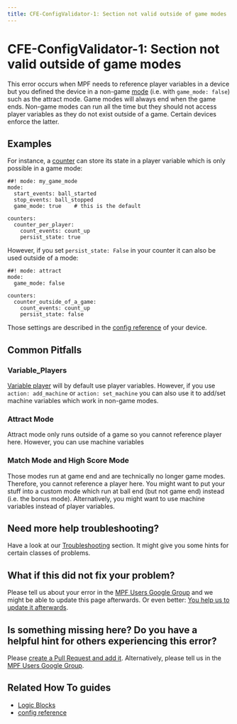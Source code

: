 ```yaml
---
title: CFE-ConfigValidator-1: Section not valid outside of game modes
---
```


# CFE-ConfigValidator-1: Section not valid outside of game modes


This error occurs when MPF needs to reference player variables in a
device but you defined the device in a non-game
[mode](../config/mode.md) (i.e. with
`game_mode: false`) such as the attract mode. Game modes will always end
when the game ends. Non-game modes can run all the time but they should
not access player variables as they do not exist outside of a game.
Certain devices enforce the latter.

## Examples

For instance, a [counter](../config/counters.md) can store its state in a player variable which is only
possible in a game mode:

``` mpf-config
##! mode: my_game_mode
mode:
  start_events: ball_started
  stop_events: ball_stopped
  game_mode: true    # this is the default

counters:
  counter_per_player:
    count_events: count_up
    persist_state: true
```

However, if you set `persist_state: False` in your counter it can also
be used outside of a mode:

``` mpf-config
##! mode: attract
mode:
  game_mode: false

counters:
  counter_outside_of_a_game:
    count_events: count_up
    persist_state: false
```

Those settings are described in the
[config reference](../config/index.md) of your
device.

## Common Pitfalls

### Variable_Players

[Variable player](../config/variable_player.md) will by default use player variables. However, if you use
`action: add_machine` or `action: set_machine` you can also use it to
add/set machine variables which work in non-game modes.

### Attract Mode

Attract mode only runs outside of a game so you cannot reference player
here. However, you can use machine variables

### Match Mode and High Score Mode

Those modes run at game end and are technically no longer game modes.
Therefore, you cannot reference a player here. You might want to put
your stuff into a custom mode which run at ball end (but not game end)
instead (i.e. the bonus mode). Alternatively, you might want to use
machine variables instead of player variables.

## Need more help troubleshooting?

Have a look at our [Troubleshooting](../troubleshooting/index.md) section. It might give you some hints for certain classes of
problems.

## What if this did not fix your problem?

Please tell us about your error in the [MPF Users Google
Group](https://groups.google.com/forum/#!forum/mpf-users) and we might
be able to update this page afterwards. Or even better:
[You help us to update it afterwards](../about/help_docs.md).

## Is something missing here? Do you have a helpful hint for others experiencing this error?

Please
[create a Pull Request and add it](../about/help_docs.md). Alternatively, please tell us in the [MPF Users Google
Group](https://groups.google.com/forum/#!forum/mpf-users).

## Related How To guides

* [Logic Blocks](../game_logic/logic_blocks/index.md)
* [config reference](../config/index.md)
